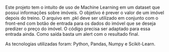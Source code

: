 Este projeto tem o intuito de uso de Machine Learning em um dataset que possui informações sobre imóveis.
O objetivo é prever o valor de um imóvel depois do treino.
O arquivo em .pkl deve ser utilizado em conjunto com o front-end com botão de entrada para os dados
do imóvel que se deseja predizer o preço do imóvel. 
O código precisa ser adaptado para essa entrada ainda.
Como saída basta um alert com o resultado final.

As tecnologias utilizadas foram:
Python, Pandas, Numpy e Scikit-Learn.
